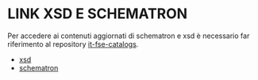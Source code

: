 # **LINK XSD E SCHEMATRON**

Per accedere ai contenuti aggiornati di schematron e xsd è necessario far riferimento al repository [it-fse-catalogs](https://github.com/ministero-salute/it-fse-catalogs).

* [xsd](https://github.com/ministero-salute/it-fse-catalogs/tree/main/schema)
* [schematron](https://github.com/ministero-salute/it-fse-catalogs/tree/main/schematron)
